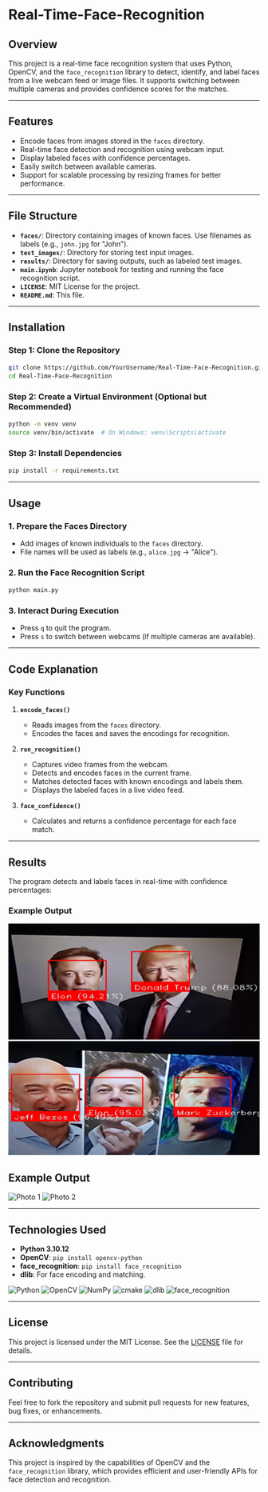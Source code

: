 # Real-Time-Face-Recognition

## Overview

This project is a real-time face recognition system that uses Python, OpenCV, and the `face_recognition` library to detect, identify, and label faces from a live webcam feed or image files. It supports switching between multiple cameras and provides confidence scores for the matches.

---

## Features

- Encode faces from images stored in the `faces` directory.
- Real-time face detection and recognition using webcam input.
- Display labeled faces with confidence percentages.
- Easily switch between available cameras.
- Support for scalable processing by resizing frames for better performance.

---

## File Structure

- **`faces/`**: Directory containing images of known faces. Use filenames as labels (e.g., `john.jpg` for "John").
- **`test_images/`**: Directory for storing test input images.
- **`results/`**: Directory for saving outputs, such as labeled test images.
- **`main.ipynb`**: Jupyter notebook for testing and running the face recognition script.
- **`LICENSE`**: MIT License for the project.
- **`README.md`**: This file.

---

## Installation

### Step 1: Clone the Repository

```bash
git clone https://github.com/YourUsername/Real-Time-Face-Recognition.git
cd Real-Time-Face-Recognition
```

### Step 2: Create a Virtual Environment (Optional but Recommended)

```bash
python -m venv venv
source venv/bin/activate  # On Windows: venv\Scripts\activate
```

### Step 3: Install Dependencies

```bash
pip install -r requirements.txt
```

---

## Usage

### 1. Prepare the Faces Directory

- Add images of known individuals to the `faces` directory.
- File names will be used as labels (e.g., `alice.jpg` → "Alice").

### 2. Run the Face Recognition Script

```bash
python main.py
```

### 3. Interact During Execution

- Press `q` to quit the program.
- Press `s` to switch between webcams (if multiple cameras are available).

---

## Code Explanation

### Key Functions

1. **`encode_faces()`**
   - Reads images from the `faces` directory.
   - Encodes the faces and saves the encodings for recognition.

2. **`run_recognition()`**
   - Captures video frames from the webcam.
   - Detects and encodes faces in the current frame.
   - Matches detected faces with known encodings and labels them.
   - Displays the labeled faces in a live video feed.

3. **`face_confidence()`**
   - Calculates and returns a confidence percentage for each face match.

---

## Results

The program detects and labels faces in real-time with confidence percentages:

### Example Output

![Example Output](results/1.1.jpg)    ![Example Output](results/2.1.jpg)
## Example Output

<img src="images/1.1.jpg" alt="Photo 1" width="400"/> <img src="images/2.1.jpg" alt="Photo 2" width="400"/>


---

## Technologies Used

- **Python 3.10.12**
- **OpenCV**: `pip install opencv-python`
- **face_recognition**: `pip install face_recognition`
- **dlib**: For face encoding and matching.

![Python](https://img.shields.io/badge/python-3670A0?logo=python&logoColor=FFFF00)
![OpenCV](https://img.shields.io/badge/opencv-%23white.svg?logo=opencv&logoColor=white)
![NumPy](https://img.shields.io/badge/numpy-%23013243.svg?logo=numpy&logoColor=white)
![cmake](https://img.shields.io/badge/cmake_-red)
![dlib](https://img.shields.io/badge/dlib_-purple)
![face_recognition](https://img.shields.io/badge/face_recognition_-brown)

---

## License

This project is licensed under the MIT License. See the [LICENSE](LICENSE) file for details.

---

## Contributing

Feel free to fork the repository and submit pull requests for new features, bug fixes, or enhancements.

---

## Acknowledgments

This project is inspired by the capabilities of OpenCV and the `face_recognition` library, which provides efficient and user-friendly APIs for face detection and recognition.
